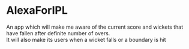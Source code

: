 # AlexaForIPL
An app which will make me aware of the current score and wickets that have fallen after definite number of overs. <br>
It will also make its users when a wicket falls or a boundary is hit
